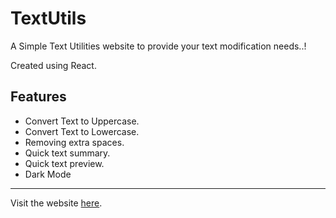 # TextUtils

A Simple Text Utilities website to provide your text modification needs..!

Created using React.

## Features

- Convert Text to Uppercase.
- Convert Text to Lowercase.
- Removing extra spaces.
- Quick text summary.
- Quick text preview.
- Dark Mode

---

Visit the website [here](https://dahakeadi15.github.io/TextUtils-React/).
